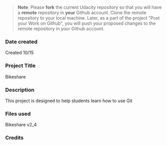>**Note**: Please **fork** the current Udacity repository so that you will have a **remote** repository in **your** Github account. Clone the remote repository to your local machine. Later, as a part of the project "Post your Work on Github", you will push your proposed changes to the remote repository in your Github account.

### Date created
Created 10/15

### Project Title
Bikeshare

### Description
This project is designed to help students learn how to use Git

### Files used
Bikeshare v2_4

### Credits
